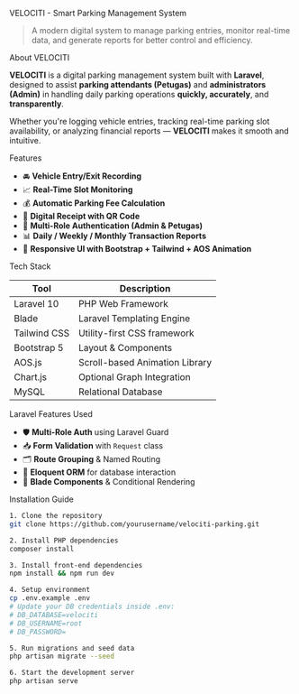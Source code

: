 VELOCITI - Smart Parking Management System

> A modern digital system to manage parking entries, monitor real-time data, and generate reports for better control and efficiency.

About VELOCITI

**VELOCITI** is a digital parking management system built with **Laravel**, designed to assist **parking attendants (Petugas)** and **administrators (Admin)** in handling daily parking operations **quickly, accurately**, and **transparently**.

Whether you're logging vehicle entries, tracking real-time parking slot availability, or analyzing financial reports — **VELOCITI** makes it smooth and intuitive.

Features

- 🚘 **Vehicle Entry/Exit Recording**
- 📈 **Real-Time Slot Monitoring**
- 💰 **Automatic Parking Fee Calculation**
- 🧾 **Digital Receipt with QR Code**
- 🛂 **Multi-Role Authentication (Admin & Petugas)**
- 📊 **Daily / Weekly / Monthly Transaction Reports**
- 🎨 **Responsive UI with Bootstrap + Tailwind + AOS Animation**

Tech Stack

| Tool         | Description                    |
|--------------|--------------------------------|
| Laravel 10   | PHP Web Framework              |
| Blade        | Laravel Templating Engine      |
| Tailwind CSS | Utility-first CSS framework    |
| Bootstrap 5  | Layout & Components            |
| AOS.js       | Scroll-based Animation Library |
| Chart.js     | Optional Graph Integration     |
| MySQL        | Relational Database            |

Laravel Features Used

- 🛡️ **Multi-Role Auth** using Laravel Guard
- 📥 **Form Validation** with `Request` class
- 🗂️ **Route Grouping** & Named Routing
- 🧾 **Eloquent ORM** for database interaction
- 🧠 **Blade Components** & Conditional Rendering

 Installation Guide

```bash
1. Clone the repository
git clone https://github.com/yourusername/velociti-parking.git

2. Install PHP dependencies
composer install

3. Install front-end dependencies
npm install && npm run dev

4. Setup environment
cp .env.example .env
# Update your DB credentials inside .env:
# DB_DATABASE=velociti
# DB_USERNAME=root
# DB_PASSWORD=

5. Run migrations and seed data
php artisan migrate --seed

6. Start the development server
php artisan serve
